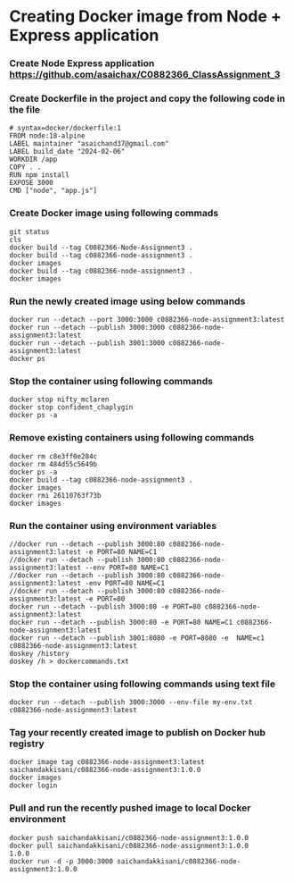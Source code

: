 # Creating Docker image from Node + Express application 

### Create Node Express application https://github.com/asaichax/C0882366_ClassAssignment_3

### Create Dockerfile in the project and copy the following code in the file
```
# syntax=docker/dockerfile:1
FROM node:18-alpine
LABEL maintainer "asaichand37@gmail.com"
LABEL build_date "2024-02-06"
WORKDIR /app
COPY . .
RUN npm install
EXPOSE 3000
CMD ["node", "app.js"]
```
### Create Docker image using following commads
```
git status
cls
docker build --tag C0882366-Node-Assignment3 . 
docker build --tag c0882366-node-assignment3 . 
docker images
docker build --tag c0882366-node-assignment3 . 
docker images
```
### Run the newly created image using below commands
```
docker run --detach --port 3000:3000 c0882366-node-assignment3:latest
docker run --detach --publish 3000:3000 c0882366-node-assignment3:latest
docker run --detach --publish 3001:3000 c0882366-node-assignment3:latest
docker ps
```
### Stop the container using following commands
```
docker stop nifty_mclaren
docker stop confident_chaplygin
docker ps -a
```
### Remove existing containers using following commands
```
docker rm c8e3ff0e284c
docker rm 484d55c5649b
docker ps -a
docker build --tag c0882366-node-assignment3 . 
docker images
docker rmi 26110763f73b
docker images
```
### Run the container using environment variables
```
//docker run --detach --publish 3000:80 c0882366-node-assignment3:latest -e PORT=80 NAME=C1
//docker run --detach --publish 3000:80 c0882366-node-assignment3:latest --env PORT=80 NAME=C1
//docker run --detach --publish 3000:80 c0882366-node-assignment3:latest -env PORT=80 NAME=C1
//docker run --detach --publish 3000:80 c0882366-node-assignment3:latest -e PORT=80
docker run --detach --publish 3000:80 -e PORT=80 c0882366-node-assignment3:latest
docker run --detach --publish 3000:80 -e PORT=80 NAME=C1 c0882366-node-assignment3:latest
docker run --detach --publish 3001:8080 -e PORT=8080 -e  NAME=c1 c0882366-node-assignment3:latest
doskey /history
doskey /h > dockercommands.txt
```
### Stop the container using following commands using text file
```
docker run --detach --publish 3000:3000 --env-file my-env.txt c0882366-node-assignment3:latest
```
### Tag your recently created image to publish on Docker hub registry

```
docker image tag c0882366-node-assignment3:latest saichandakkisani/c0882366-node-assignment3:1.0.0
docker images
docker login
```
### Pull and run the recently pushed image to local Docker environment

```
docker push saichandakkisani/c0882366-node-assignment3:1.0.0
docker pull saichandakkisani/c0882366-node-assignment3:1.0.0 
1.0.0
docker run -d -p 3000:3000 saichandakkisani/c0882366-node-assignment3:1.0.0
```
